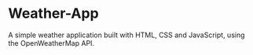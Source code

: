 # Weather-App
A simple weather application built with HTML, CSS and JavaScript, using the OpenWeatherMap API.
